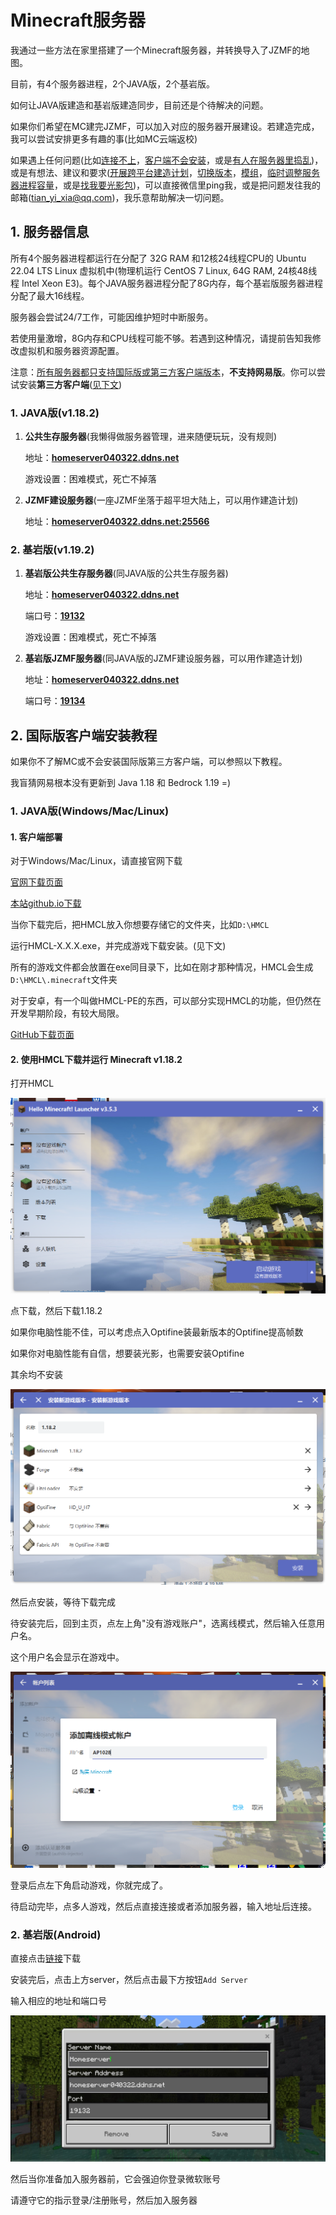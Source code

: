 # Minecraft服务器

我通过一些方法在家里搭建了一个Minecraft服务器，并转换导入了JZMF的地图。

目前，有4个服务器进程，2个JAVA版，2个基岩版。

如何让JAVA版建造和基岩版建造同步，目前还是个待解决的问题。

如果你们希望在MC建完JZMF，可以加入对应的服务器开展建设。若建造完成，我可以尝试安排更多有趣的事(比如MC云端返校)

如果遇上任何问题(比如<u>连接不上</u>，<u>客户端不会安装</u>，或是<u>有人在服务器里捣乱</u>)，或是有想法、建议和要求(<u>开展跨平台建造计划</u>，<u>切换版本</u>，<u>模组</u>，<u>临时调整服务器进程容量</u>，或是<u>找我要光影包</u>)，可以直接微信里ping我，或是把问题发往我的邮箱(tian_yi_xia@qq.com)，我乐意帮助解决一切问题。

## 1. 服务器信息

所有4个服务器进程都运行在分配了 32G RAM 和12核24线程CPU的 Ubuntu 22.04 LTS Linux 虚拟机中(物理机运行  CentOS 7 Linux, 64G RAM, 24核48线程 Intel Xeon E3)。每个JAVA服务器进程分配了8G内存，每个基岩版服务器进程分配了最大16线程。

服务器会尝试24/7工作，可能因维护短时中断服务。

若使用量激增，8G内存和CPU线程可能不够。若遇到这种情况，请提前告知我修改虚拟机和服务器资源配置。

注意：<u>所有服务器都只支持国际版或第三方客户端版本</u>，**不支持网易版**。你可以尝试安装**第三方客户端**([见下文](#国际版客户端安装教程))

### 1. JAVA版(v1.18.2)

1. **公共生存服务器**(我懒得做服务器管理，进来随便玩玩，没有规则)

   地址：**<u>homeserver040322.ddns.net</u>**
   
   游戏设置：困难模式，死亡不掉落
   
2. **JZMF建设服务器**(一座JZMF坐落于超平坦大陆上，可以用作建造计划)

   地址：**<u>homeserver040322.ddns.net:25566</u>**

### 2. 基岩版(v1.19.2)

1. **基岩版公共生存服务器**(同JAVA版的公共生存服务器)

   地址：**<u>homeserver040322.ddns.net</u>**

   端口号：**<u>19132</u>**
   
   游戏设置：困难模式，死亡不掉落
   
2. **基岩版JZMF服务器**(同JAVA版的JZMF建设服务器，可以用作建造计划)

   地址：**<u>homeserver040322.ddns.net</u>**

   端口号：**<u>19134</u>**

## 2. <span id="国际版客户端安装教程">国际版客户端安装教程</span>

如果你不了解MC或不会安装国际版第三方客户端，可以参照以下教程。

我盲猜网易根本没有更新到 Java 1.18 和 Bedrock 1.19 =)

### 1. JAVA版(Windows/Mac/Linux)

#### 1. 客户端部署

对于Windows/Mac/Linux，请直接官网下载

[官网下载页面](https://hmcl.huangyuhui.net/download/)

[本站github.io下载](./HMCL-3.5.3.exe)

当你下载完后，把HMCL放入你想要存储它的文件夹，比如```D:\HMCL```

运行HMCL-X.X.X.exe，并完成游戏下载安装。(见下文)

所有的游戏文件都会放置在exe同目录下，比如在刚才那种情况，HMCL会生成```D:\HMCL\.minecraft```文件夹



对于安卓，有一个叫做HMCL-PE的东西，可以部分实现HMCL的功能，但仍然在开发早期阶段，有较大局限。

[GitHub下载页面](https://github.com/Tungstend/HMCL-PE/releases/tag/22.6.18-update)



#### 2. 使用HMCL下载并运行 Minecraft v1.18.2

打开HMCL

![startHMCL](./startHMCL.png)

点下载，然后下载1.18.2

如果你电脑性能不佳，可以考虑点入Optifine装最新版本的Optifine提高帧数

如果你对电脑性能有自信，想要装光影，也需要安装Optifine

其余均不安装

![install](./install.png)

然后点安装，等待下载完成

待安装完后，回到主页，点左上角"没有游戏账户"，选离线模式，然后输入任意用户名。

这个用户名会显示在游戏中。

![login](./login.png)

登录后点左下角启动游戏，你就完成了。

待启动完毕，点多人游戏，然后点直接连接或者添加服务器，输入地址后连接。



### 2. 基岩版(Android)

直接点击[链接](http://dl7.692657.com/down/minecraft_v1.19.2.02_mod.apk)下载

安装完后，点击上方server，然后点击最下方按钮```Add Server```

输入相应的地址和端口号

![beserver](./beserver.jpg)

然后当你准备加入服务器前，它会强迫你登录微软账号

请遵守它的指示登录/注册账号，然后加入服务器











